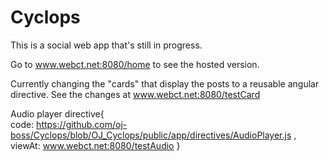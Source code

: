 # Cyclops
This is a social web app that's still in progress. 

Go to www.webct.net:8080/home to see the hosted version.

Currently changing the "cards" that display the posts to a reusable angular directive. See the changes at www.webct.net:8080/testCard

Audio player directive{<br/>
  code: https://github.com/oj-boss/Cyclops/blob/OJ_Cyclops/public/app/directives/AudioPlayer.js
  , viewAt: www.webct.net:8080/testAudio
}

